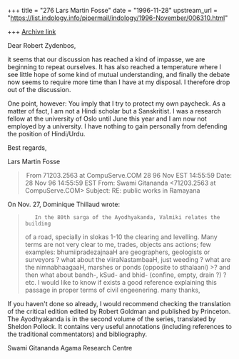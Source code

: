 +++
title = "276 Lars Martin Fosse"
date = "1996-11-28"
upstream_url = "https://list.indology.info/pipermail/indology/1996-November/006310.html"

+++
[Archive link](https://list.indology.info/pipermail/indology/1996-November/006310.html)

Dear Robert Zydenbos,

it seems that our discussion has reached a kind of impasse, we are beginning
to repeat ourselves. It has also reached a temperature where I see little
hope of some kind of mutual understanding, and finally the debate now seems
to require more time than I have at my disposal. I therefore drop out of the
discussion.

One point, however: You imply that I try to protect my own paycheck. As a
matter of fact, I am not a Hindi scholar but a Sanskritist. I was a research
fellow at the university of Oslo until June this year and I am now not
employed by a university. I have nothing to gain personally from defending
the position of Hindi/Urdu. 

Best regards,

Lars Martin Fosse



> From 71203.2563 at CompuServe.COM 28 96 Nov EST 14:55:59
Date: 28 Nov 96 14:55:59 EST
From: Swami Gitananda <71203.2563 at CompuServe.COM>
Subject: RE: public works in Ramayana

On Nov. 27, Dominique Thillaud wrote:

>        In the 80th sarga of the Ayodhyakanda, Valmiki relates the building
>of a road, specially in slokas 1-10 the clearing and levelling. Many terms
>are not very clear to me, trades, objects ans actions; few examples:
>        bhumiipradezajnaaH are geographers, geologists or surveyors ?
>        what about the viiraNastambaaH, just weeding ?
>        what are the nimnabhaagaaH, marshes or ponds (opposite to sthalaani) >?
>        and then what about bandh-, kSud- and bhid- (confine, empty, drain ?) ?
>        etc.
>I would like to know if exists a good reference explaining this passage in
>proper terms of civil engeenering.
>many thanks,

If you haven't done so already, I would recommend checking the translation of
the critical edition edited by Robert Goldman and published by Princeton. The
Ayodhyakanda is in the second volume of the series, translated by Sheldon
Pollock. It contains very useful annotations (including references to the
traditional commentators) and bibliography.

Swami Gitananda
Agama Research Centre





